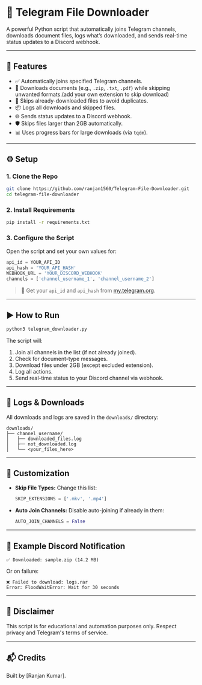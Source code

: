 
# 📁 Telegram File Downloader

A powerful Python script that automatically joins Telegram channels, downloads document files, logs what’s downloaded, and sends real-time status updates to a Discord webhook.

---

## 🚀 Features

- ✅ Automatically joins specified Telegram channels.
- 📁 Downloads documents (e.g., `.zip`, `.txt`, `.pdf`) while skipping unwanted formats.(add your own extension to skip download)
- 🔄 Skips already-downloaded files to avoid duplicates.
- 📦 Logs all downloads and skipped files.
- 🌐 Sends status updates to a Discord webhook.
- 🛡️ Skips files larger than 2GB automatically.
- 📊 Uses progress bars for large downloads (via `tqdm`).

---

## ⚙️ Setup

### 1. Clone the Repo

```bash
git clone https://github.com/ranjan1560/Telegram-File-Downloader.git
cd telegram-file-downloader
```

### 2. Install Requirements

```bash
pip install -r requirements.txt
```

### 3. Configure the Script

Open the script and set your own values for:

```python
api_id = YOUR_API_ID
api_hash = 'YOUR_API_HASH'
WEBHOOK_URL = 'YOUR_DISCORD_WEBHOOK'
channels = ['channel_username_1', 'channel_username_2']
```

> 🔑 Get your `api_id` and `api_hash` from [my.telegram.org](https://my.telegram.org/).

---

## ▶️ How to Run

```bash
python3 telegram_downloader.py
```

The script will:

1. Join all channels in the list (if not already joined).
2. Check for document-type messages.
3. Download files under 2GB (except excluded extension).
4. Log all actions.
5. Send real-time status to your Discord channel via webhook.

---

## 📁 Logs & Downloads

All downloads and logs are saved in the `downloads/` directory:

```
downloads/
├── channel_username/
│   ├── downloaded_files.log
│   ├── not_downloaded.log
│   └── <your_files_here>
```

---

## 🧩 Customization

- **Skip File Types:** Change this list:
  ```python
  SKIP_EXTENSIONS = ['.mkv', '.mp4']
  ```

- **Auto Join Channels:** Disable auto-joining if already in them:
  ```python
  AUTO_JOIN_CHANNELS = False
  ```

---

## 🧪 Example Discord Notification

```
✅ Downloaded: sample.zip (14.2 MB)
```

Or on failure:
```
❌ Failed to download: logs.rar
Error: FloodWaitError: Wait for 30 seconds
```

---

## 🛑 Disclaimer

This script is for educational and automation purposes only. Respect privacy and Telegram's terms of service.

---

## 📬 Credits

Built by [Ranjan Kumar].
